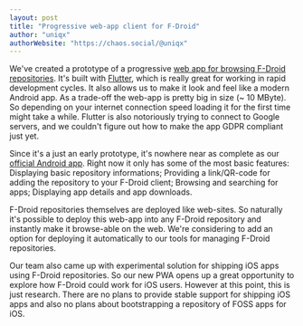 ```yaml
---
layout: post
title: "Progressive web-app client for F-Droid"
author: "uniqx"
authorWebsite: "https://chaos.social/@uniqx"
---
```


We've created a prototype of a progressive [web app for browsing F-Droid
repositories](https://gitlab.com/uniqx/fdroid-webdash).  It's built with
[Flutter](https://flutter.dev/), which is really great for working in rapid
development cycles.  It also allows us to make it look and feel like a modern
Android app.  As a trade-off the web-app is pretty big in size (~ 10 MByte).
So depending on your internet connection speed loading it for the first time
might take a while.  Flutter is also notoriously trying to connect to Google
servers, and we couldn't figure out how to make the app GDPR compliant just
yet.

Since it's a just an early prototype, it's nowhere near as complete as our
[official Android app](https://f-droid.org/en/packages/org.fdroid.fdroid/).
Right now it only has some of the most basic features: Displaying basic
repository informations; Providing a link/QR-code for adding the repository to
your F-Droid client; Browsing and searching for apps; Displaying app details
and app downloads.

F-Droid repositories themselves are deployed like web-sites.  So naturally it's
possible to deploy this web-app into any F-Droid repository and instantly make
it browse-able on the web.  We're considering to add an option for deploying it
automatically to our tools for managing F-Droid repositories.

Our team also came up with experimental solution for shipping iOS apps using
F-Droid repositories.  So our new PWA opens up a great opportunity to explore
how F-Droid could work for iOS users.  However at this point, this is just
research.  There are no plans to provide stable support for shipping iOS apps
and also no plans about bootstrapping a repository of FOSS apps for iOS.
